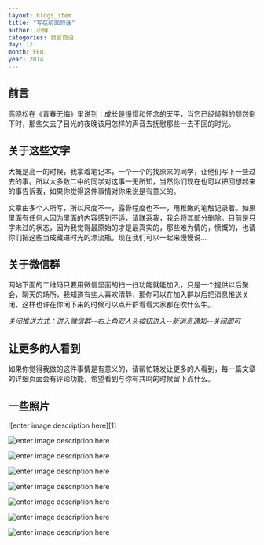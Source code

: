 ```yaml
---
layout: blogs_item
title: "写在前面的话"
author: 小傅
categories: 自言自语
day: 12
month: FEB
year: 2014
---
```



## **前言**

高晓松在《青春无悔》里说到：成长是憧憬和怀念的天平，当它已经倾斜的颓然倒下时，那些失去了目光的夜晚该用怎样的声音去抚慰那些一去不回的时光。


## **关于这些文字**

大概是高一的时候，我拿着笔记本，一个一个的找原来的同学，让他们写下一些过去的事。所以大多数二中的同学对这事一无所知，当然你们现在也可以把回想起来的事告诉我，如果你觉得这件事情对你来说是有意义的。

文章由多个人所写，所以尺度不一，露骨程度也不一，用稚嫩的笔触记录着。如果里面有任何人因为里面的内容感到不适，请联系我，我会将其部分删除。目前是只字未过的状态，因为我觉得最原始的才是最真实的，那些难为情的，愤慨的，也请你们把这些当成藏进时光的漂流瓶，现在我们可以一起来慢慢说...

## **关于微信群**

网站下面的二维码只要用微信里面的扫一扫功能就能加入，只是一个提供以后聚会，聊天的场所，我知道有些人喜欢清静，那你可以在加入群以后把消息推送关闭，这样也许在你闲下来的时候可以点开群看看大家都在吹什么牛。

*关闭推送方式：进入微信群--右上角双人头按钮进入--新消息通知--关闭即可*

## **让更多的人看到**

如果你觉得我做的这件事情是有意义的，请帮忙转发让更多的人看到，每一篇文章的详细页面会有评论功能，希望看到与你有共鸣的时候留下点什么。

## **一些照片**

<div class="row">
<div class="span12">
![enter image description here][1]

![enter image description here][2]

![enter image description here][3]

![enter image description here][4]

![enter image description here][5]

![enter image description here][6]

![enter image description here][7]

![enter image description here][8]
</div>
</div>


  [1]: http://ww2.sinaimg.cn/mw690/4a059463gw1edgbfiwr05g21kw1484qq.gif
  [2]: http://ww2.sinaimg.cn/mw690/4a059463gw1edgbcbp49nj20q80ghgo6.jpg
  [3]: http://ww4.sinaimg.cn/mw690/4a059463gw1edgbc5q0ysj20q00h3gnk.jpg
  [4]: http://ww3.sinaimg.cn/mw690/4a059463gw1edgbbordffj20q00h7772.jpg
  [5]: http://ww2.sinaimg.cn/mw690/4a059463jw1dpgufu92l7j.jpg
  [6]: http://ww4.sinaimg.cn/mw690/4a059463jw1dpgtr28hgej.jpg
  [7]: http://ww1.sinaimg.cn/mw690/4a059463gw1edgbc0ngkej20c50hv3zi.jpg
  [8]: http://ww2.sinaimg.cn/mw690/4a059463gw1edgbcdnhlhj20c80hwgmf.jpg
